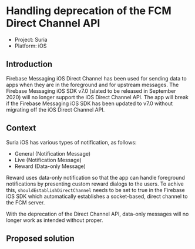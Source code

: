 # Handling deprecation of the FCM Direct Channel API

* Project: Suria
* Platform: iOS

## Introduction
Firebase Messaging iOS Direct Channel has been used for sending data to apps when they are in the foreground and for upstream messages. The Firebase Messaging iOS SDK v7.0 (slated to be released in September 2020) will no longer support the iOS Direct Channel API. The app will break if the Firebase Messaging iOS SDK has been updated to v7.0 without migrating off the iOS Direct Channel API.

## Context
Suria iOS has various types of notification, as follows:
* General (Notification Message)
* Live (Notification Message)
* Reward (Data-only Message)

Reward uses data-only notification so that the app can handle foreground notifications by presenting custom reward dialogs to the users. To achive this, `shouldEstablishDirectChannel` needs to be set to true in the Firebase iOS SDK which automatically establishes a socket-based, direct channel to the FCM server. 

With the deprecation of the Direct Channel API, data-only messages will no longer work as intended without proper. 


## Proposed solution

